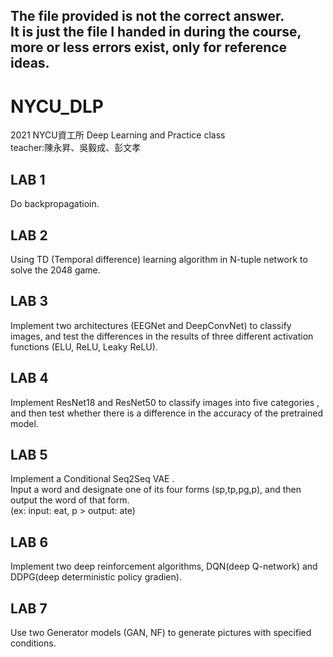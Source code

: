 The file provided is not the correct answer.  
It is just the file I handed in during the course, more or less errors exist, only for reference ideas.
--
# NYCU_DLP
2021 NYCU資工所 Deep Learning and Practice class  
teacher:陳永昇、吳毅成、彭文孝

## LAB 1
Do backpropagatioin.

## LAB 2
Using TD (Temporal difference) learning algorithm in N-tuple network to solve the 2048 game.

## LAB 3
Implement two architectures (EEGNet and DeepConvNet) to classify images, and test the differences in the results of three different activation functions (ELU, ReLU, Leaky ReLU). 

## LAB 4
Implement ResNet18 and ResNet50 to classify images into five categories , and then test whether there is a difference in the accuracy of the pretrained model. 

## LAB 5
Implement a Conditional Seq2Seq VAE .  
Input a word and designate one of its four forms (sp,tp,pg,p), and then output the word of that form.  
(ex: input: eat, p > output: ate)

## LAB 6
Implement two deep reinforcement algorithms, DQN(deep Q-network) and DDPG(deep deterministic policy gradien).

## LAB 7
Use two Generator models (GAN, NF) to generate pictures with specified conditions.
